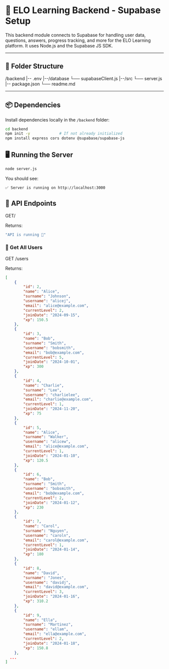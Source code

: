 # 🚀 ELO Learning Backend - Supabase Setup

This backend module connects to Supabase for handling user data, questions, answers, progress tracking, and more for the ELO Learning platform. It uses Node.js and the Supabase JS SDK.

---

## 📁 Folder Structure

/backend
|-- .env
|--/database
└── supabaseClient.js
|--/src
└── server.js
|-- package.json
└── readme.md

---

## 📦 Dependencies

Install dependencies locally in the `/backend` folder:

```bash
cd backend
npm init -y             # If not already initialized
npm install express cors dotenv @supabase/supabase-js
```

## 🖥️ Running the Server

```bash
node server.js
```

You should see:

```bash
✅ Server is running on http://localhost:3000
```

## 🔁 API Endpoints

GET/

Returns:

```bash
"API is running 🎉"
```

### 👤 Get All Users

GET /users

Returns:

```json
[
    {
        "id": 2,
        "name": "Alice",
        "surname": "Johnson",
        "username": "alicej",
        "email": "alice@example.com",
        "currentLevel": 2,
        "joinDate": "2024-09-15",
        "xp": 150.5
    },
    {
        "id": 3,
        "name": "Bob",
        "surname": "Smith",
        "username": "bobsmith",
        "email": "bob@example.com",
        "currentLevel": 5,
        "joinDate": "2024-10-01",
        "xp": 300
    },
    {
        "id": 4,
        "name": "Charlie",
        "surname": "Lee",
        "username": "charlielee",
        "email": "charlie@example.com",
        "currentLevel": 1,
        "joinDate": "2024-11-20",
        "xp": 75
    },
    {
        "id": 5,
        "name": "Alice",
        "surname": "Walker",
        "username": "alicew",
        "email": "alice@example.com",
        "currentLevel": 1,
        "joinDate": "2024-01-10",
        "xp": 120.5
    },
    {
        "id": 6,
        "name": "Bob",
        "surname": "Smith",
        "username": "bobsmith",
        "email": "bob@example.com",
        "currentLevel": 2,
        "joinDate": "2024-01-12",
        "xp": 230
    },
    {
        "id": 7,
        "name": "Carol",
        "surname": "Nguyen",
        "username": "caroln",
        "email": "carol@example.com",
        "currentLevel": 1,
        "joinDate": "2024-01-14",
        "xp": 180
    },
    {
        "id": 8,
        "name": "David",
        "surname": "Jones",
        "username": "davidj",
        "email": "david@example.com",
        "currentLevel": 3,
        "joinDate": "2024-01-16",
        "xp": 310.2
    },
    {
        "id": 9,
        "name": "Ella",
        "surname": "Martinez",
        "username": "ellam",
        "email": "ella@example.com",
        "currentLevel": 2,
        "joinDate": "2024-01-18",
        "xp": 150.8
    },
  ...
]
```
